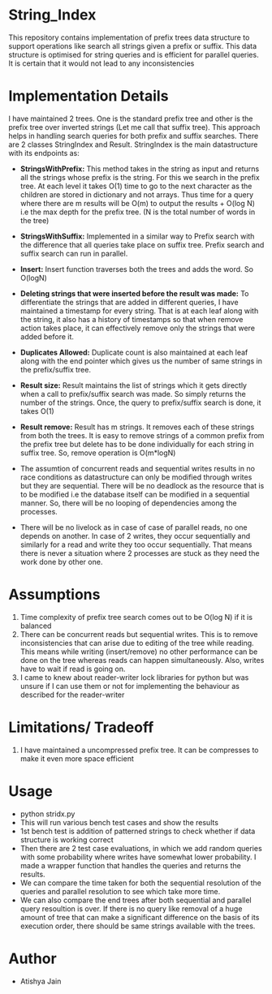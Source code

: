 # String_Index
This repository contains implementation of prefix trees data structure to support operations like search all strings given a prefix or suffix. This data structure is optimised for string queries and is efficient for parallel queries. It is certain that it would not lead to any inconsistencies 

# Implementation Details
I have maintained 2 trees. One is the standard prefix tree and other is the prefix tree over inverted strings (Let me call that suffix tree). This approach helps in handling search queries for both prefix and suffix searches.
There are 2 classes StringIndex and Result. StringIndex is the main datastructure with its endpoints as:
   - **StringsWithPrefix:** This method takes in the string as input and returns all the strings whose prefix is the string. For this we     search in the prefix tree. At each level it takes O(1) time to go to the next character as the children are stored in dictionary and     not arrays. Thus time for a query where there are m results will be O(m) to output the results + O(log N) i.e the max depth for the     prefix tree. (N is the total number of words in the tree)
   - **StringsWithSuffix:** Implemented in a similar way to Prefix search with the difference that all queries take place on suffix tree. Prefix search and suffix search can run in parallel.
   - **Insert:** Insert function traverses both the trees and adds the word. So O(logN)

 - **Deleting strings that were inserted before the result was made:** To differentiate the strings that are added in different queries, I have maintained a timestamp for every string. That is at each leaf along with the string, it also has a history of timestamps so that when remove action takes place, it can effectively remove only the strings that were added before it. 

 - **Duplicates Allowed:** Duplicate count is also maintained at each leaf along with the end pointer which gives us the number of same strings in the prefix/suffix tree.

 - **Result size:** Result maintains the list of strings which it gets directly when a call to prefix/suffix search was made. So simply returns the number of the strings. Once, the query to prefix/suffix search is done, it takes O(1)
 
 - **Result remove:** Result has m strings. It removes each of these strings from both the trees. It is easy to remove strings of a common prefix from the prefix tree but delete has to be done individually for each string in suffix tree. So, remove operation is O(m*logN) 

- The assumtion of concurrent reads and sequential writes results in no race conditions as datastructure can only be modified through writes but they are sequential. There will be no deadlock as the resource that is to be modified i.e the database itself can be modified in a sequential manner. So, there will be no looping of dependencies among the processes.

- There will be no livelock as in case of case of parallel reads, no one depends on another. In case of 2 writes, they occur sequentially and similarly for a read and write they too occur sequentially. That means there is never a situation where 2 processes are stuck as they need the work done by other one.

# Assumptions
1. Time complexity of prefix tree search comes out to be O(log N) if it is balanced
2. There can be concurrent reads but sequential writes. This is to remove inconsistencies that can arise due to editing of the tree while reading. This means while writing (insert/remove) no other performance can be done on the tree whereas reads can happen simultaneously. Also, writes have to wait if read is going on.
3. I came to knew about reader-writer lock libraries for python but was unsure if I can use them or not for implementing the behaviour as described for the reader-writer

# Limitations/ Tradeoff
1. I have maintained a uncompressed prefix tree. It can be compresses to make it even more space efficient

# Usage
 - python stridx.py
 - This will run various bench test cases and show the results
 - 1st bench test is addition of patterned strings to check whether if data structure is working correct
 - Then there are 2 test case evaluations, in which we add random queries with some probability where writes have somewhat lower probability. I made a wrapper function that handles the queries and returns the results.
 - We can compare the time taken for both the sequential resolution of the queries and parallel resolution to see which take more time.
 - We can also compare the end trees after both sequential and parallel query resoultion is over. If there is no query like removal of a huge amount of tree that can make a significant difference on the basis of its execution order, there should be same strings available with the trees.
 
# Author
 - Atishya Jain
